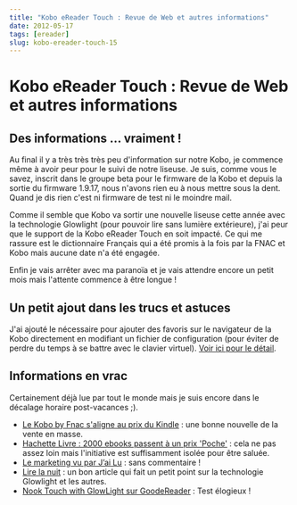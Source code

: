 ```yaml
---
title: "Kobo eReader Touch : Revue de Web et autres informations"
date: 2012-05-17
tags: [ereader]
slug: kobo-ereader-touch-15
---
```

# Kobo eReader Touch : Revue de Web et autres informations

## Des informations ... vraiment !
Au final il y a très très très peu d'information sur notre Kobo, je commence même à avoir peur pour le suivi de notre liseuse. Je suis, comme vous le savez, inscrit dans le groupe beta pour le firmware de la Kobo et depuis la sortie du firmware 1.9.17, nous n'avons rien eu à nous mettre sous la dent. Quand je dis rien c'est ni firmware de test ni le moindre mail.

Comme il semble que Kobo va sortir une nouvelle liseuse cette année avec la technologie Glowlight (pour pouvoir lire sans lumière extérieure), j'ai peur que le support de la Kobo eReader Touch en soit impacté. Ce qui me rassure est le dictionnaire Français qui a été promis à la fois par la FNAC et Kobo mais aucune date n'a été engagée.

Enfin je vais arrêter avec ma paranoïa et je vais attendre encore un petit mois mais l'attente commence à être longue !

## Un petit ajout dans les trucs et astuces

J'ai ajouté le nécessaire pour ajouter des favoris sur le navigateur de la Kobo directement en modifiant un fichier de configuration (pour éviter de perdre du temps à se battre avec le clavier virtuel). [Voir ici pour le détail](http://blog.slucas.fr/blog/kobo-ereader-touch-5#ajout_manuel_d_un_favori_sur_le_navigateur).

## Informations en vrac

Certainement déjà lue par tout le monde mais je suis encore dans le décalage horaire post-vacances ;).

* [Le Kobo by Fnac s'aligne au prix du Kindle](http://www.actualitte.com/actualite/lecture-numerique/tablettes/le-kobo-by-fnac-s-aligne-au-prix-du-kindle-33826.htm) : une bonne nouvelle de la vente en masse.
* [Hachette Livre : 2000 ebooks passent à un prix 'Poche'](http://www.actualitte.com/actualite/lecture-numerique/usages/hachette-livre-2000-ebooks-passent-a-un-prix-poche-33907.htm) : cela ne pas assez loin mais l'initiative est suffisamment isolée pour être saluée.
* [Le marketing vu par J’ai Lu](http://lecteursencolere.com/2012/05/11/le-marketing-vu-par-jai-lu/) : sans commentaire !
* [Lire la nuit](http://aldus2006.typepad.fr/mon_weblog/2012/05/lire-la-nuit.html) : un bon article qui fait un petit point sur la technologie Glowlight et les autres.
* [Nook Touch with GlowLight sur GoodeReader](http://aldus2006.typepad.fr/mon_weblog/2012/05/nook-touch-with-glowlight-sur-goodereader.html) : Test élogieux !

